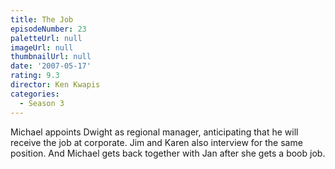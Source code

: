```yaml
---
title: The Job
episodeNumber: 23
paletteUrl: null
imageUrl: null
thumbnailUrl: null
date: '2007-05-17'
rating: 9.3
director: Ken Kwapis
categories:
  - Season 3
---
```


Michael appoints Dwight as regional manager, anticipating that he will receive the job at corporate. Jim and Karen also interview for the same position. And Michael gets back together with Jan after she gets a boob job.